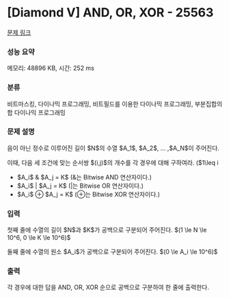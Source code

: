 # [Diamond V] AND, OR, XOR - 25563 

[문제 링크](https://www.acmicpc.net/problem/25563) 

### 성능 요약

메모리: 48896 KB, 시간: 252 ms

### 분류

비트마스킹, 다이나믹 프로그래밍, 비트필드를 이용한 다이나믹 프로그래밍, 부분집합의 합 다이나믹 프로그래밍

### 문제 설명

<p>음이 아닌 정수로 이루어진 길이 $N$의 수열 $A_1$, $A_2$, ... ,$A_N$이 주어진다.</p>

<p>이때, 다음 세 조건에 맞는 순서쌍 $(i,j)$의 개수를 각 경우에 대해 구하여라. ($1\leq i<j\leq N$)</p>

<ul>
	<li>$A_i$ & $A_j = K$ (&는 Bitwise AND 연산자이다.)</li>
	<li>$A_i$ | $A_j = K$ (|는 Bitwise OR 연산자이다.)</li>
	<li>$A_i$ ⊕ $A_j = K$ (⊕는 Bitwise XOR 연산자이다.)</li>
</ul>

### 입력 

 <p>첫째 줄에 수열의 길이 $N$과 $K$가 공백으로 구분되어 주어진다. $(1 \le N \le 10^6, 0 \le K \le 10^6)$</p>

<p>둘째 줄에 수열의 원소 $A_i$가 공백으로 구분되어 주어진다. $(0 \le A_i \le 10^6)$</p>

### 출력 

 <p>각 경우에 대한 답을 AND, OR, XOR 순으로 공백으로 구분하여 한 줄에 출력한다.</p>

